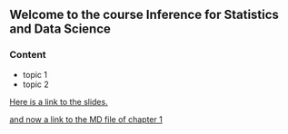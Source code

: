 ## Welcome to the course Inference for Statistics and Data Science


### Content

- topic 1
- topic 2


[Here is a link to the slides.](Chapter1.tex)

[and now a link to the MD file of chapter 1](Chapter1.md)




